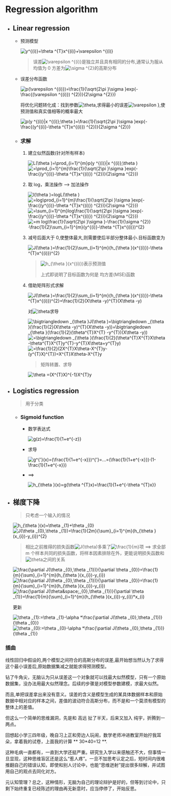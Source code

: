 # Regression algorithm

- ## Linear regression

    + 预测模型

        <img src="https://latex.codecogs.com/gif.latex?y^{(i)}=\theta&space;^{T}x^{(i)}&plus;\varepsilon&space;^{(i)}" title="y^{(i)}=\theta ^{T}x^{(i)}+\varepsilon ^{(i)}" />

        > 误差<img src="https://latex.codecogs.com/gif.latex?\varepsilon&space;^{(i)}" title="\varepsilon ^{(i)}" />是独立并且具有相同的分布,通常认为服从均值为 0 方差为<img src="https://latex.codecogs.com/gif.latex?\sigma&space;^{2}" title="\sigma ^{2}" />的高斯分布

    + 误差分布函数

        <img src="https://latex.codecogs.com/gif.latex?p(\varepsilon&space;^{(i)})=\frac{1}{\sqrt{2\pi&space;}\sigma&space;}exp(-\frac{(\varepsilon&space;^{(i)})&space;^{2})}{2\sigma&space;^{2}})" title="p(\varepsilon ^{(i)})=\frac{1}{\sqrt{2\pi }\sigma }exp(-\frac{(\varepsilon ^{(i)}) ^{2})}{2\sigma ^{2}})" />

        将优化问题转化成：找到参数<img src="https://latex.codecogs.com/gif.latex?\theta" title="\theta" />,求得最小的误差<img src="https://latex.codecogs.com/gif.latex?\varepsilon }" title="\varepsilon }" />,使预测值和真实值相等的概率最大

        <img src="https://latex.codecogs.com/gif.latex?p(y&space;^{(i)}|x&space;^{(i)};\theta&space;)=\frac{1}{\sqrt{2\pi&space;}\sigma&space;}exp(-\frac{(y^{(i)}-\theta&space;^{T}x^{(i)})&space;^{2})}{2\sigma&space;^{2}})" title="p(y ^{(i)}|x ^{(i)};\theta )=\frac{1}{\sqrt{2\pi }\sigma }exp(-\frac{(y^{(i)}-\theta ^{T}x^{(i)}) ^{2})}{2\sigma ^{2}})" />

    + ### 求解

        1. 建立似然函数(针对所有样本)

            <img src="https://latex.codecogs.com/gif.latex?L(\theta&space;)=\prod_{i=1}^{m}p(y&space;^{(i)}|x&space;^{(i)};\theta&space;)" title="L(\theta )=\prod_{i=1}^{m}p(y ^{(i)}|x ^{(i)};\theta )" />

            <img src="https://latex.codecogs.com/gif.latex?=\prod_{i=1}^{m}\frac{1}{\sqrt{2\pi&space;}\sigma&space;}exp(-\frac{(y^{(i)}-\theta&space;^{T}x^{(i)})&space;^{2})}{2\sigma&space;^{2}})" title="=\prod_{i=1}^{m}\frac{1}{\sqrt{2\pi }\sigma }exp(-\frac{(y^{(i)}-\theta ^{T}x^{(i)}) ^{2})}{2\sigma ^{2}})" />

        1. 取 log，乘法操作 --> 加法操作

            <img src="https://latex.codecogs.com/gif.latex?l(\theta&space;)=logL(\theta&space;)" title="l(\theta )=logL(\theta )" />

            <img src="https://latex.codecogs.com/gif.latex?=log\prod_{i=1}^{m}\frac{1}{\sqrt{2\pi&space;}\sigma&space;}exp(-\frac{(y^{(i)}-\theta&space;^{T}x^{(i)})&space;^{2})}{2\sigma&space;^{2}})" title="=log\prod_{i=1}^{m}\frac{1}{\sqrt{2\pi }\sigma }exp(-\frac{(y^{(i)}-\theta ^{T}x^{(i)}) ^{2})}{2\sigma ^{2}})" />

            <img src="https://latex.codecogs.com/gif.latex?=\sum_{i=1}^{m}log\frac{1}{\sqrt{2\pi&space;}\sigma&space;}exp(-\frac{(y^{(i)}-\theta&space;^{T}x^{(i)})&space;^{2})}{2\sigma&space;^{2}})" title="=\sum_{i=1}^{m}log\frac{1}{\sqrt{2\pi }\sigma }exp(-\frac{(y^{(i)}-\theta ^{T}x^{(i)}) ^{2})}{2\sigma ^{2}})" />

            <img src="https://latex.codecogs.com/gif.latex?=m&space;log\frac{1}{\sqrt{2\pi&space;}\sigma&space;}-\frac{1}{\sigma&space;^{2}}·\frac{1}{2}\sum_{i=1}^{m}(y^{(i)}-\theta&space;^{T}x^{(i)})^{2}" title="=m log\frac{1}{\sqrt{2\pi }\sigma }-\frac{1}{\sigma ^{2}}·\frac{1}{2}\sum_{i=1}^{m}(y^{(i)}-\theta ^{T}x^{(i)})^{2}" />

        1. 减号后面大于 0,使整体最大,则需要使后半部分整体最小.目标函数变为

            <img src="https://latex.codecogs.com/gif.latex?J(\theta&space;)=\frac{1}{2}\sum_{i=1}^{m}(h_{\theta&space;}(x^{(i)})-\theta&space;^{T}x^{(i)})^{2}" title="J(\theta )=\frac{1}{2}\sum_{i=1}^{m}(h_{\theta }(x^{(i)})-\theta ^{T}x^{(i)})^{2}" />

            > <img src="https://latex.codecogs.com/gif.latex?h_{\theta&space;}(x^{(i)})" title="h_{\theta }(x^{(i)})" />表示预测值
            >
            > 上式即说明了目标函数为何是 均方差(MSE)函数

        1. 借助矩阵形式求解

            <img src="https://latex.codecogs.com/gif.latex?J(\theta&space;)=\frac{1}{2}\sum_{i=1}^{m}(h_{\theta&space;}(x^{(i)})-\theta&space;^{T}x^{(i)})^{2}=\frac{1}{2}(X\theta&space;-y)^{T}(X\theta&space;-y)" title="J(\theta )=\frac{1}{2}\sum_{i=1}^{m}(h_{\theta }(x^{(i)})-\theta ^{T}x^{(i)})^{2}=\frac{1}{2}(X\theta -y)^{T}(X\theta -y)" />

            对<img src="https://latex.codecogs.com/gif.latex?\theta" title="\theta" />求导

            <img src="https://latex.codecogs.com/gif.latex?\bigtriangledown&space;_{\theta&space;}J(\theta&space;)=\bigtriangledown&space;_{\theta&space;}(\frac{1}{2}(X\theta&space;-y)^{T}(X\theta&space;-y))=\bigtriangledown&space;_{\theta&space;}(\frac{1}{2}(\theta^{T}X^{T}&space;-y^{T})(X\theta&space;-y))" title="\bigtriangledown _{\theta }J(\theta )=\bigtriangledown _{\theta }(\frac{1}{2}(X\theta -y)^{T}(X\theta -y))=\bigtriangledown _{\theta }(\frac{1}{2}(\theta^{T}X^{T} -y^{T})(X\theta -y))" />

            <img src="https://latex.codecogs.com/gif.latex?=\bigtriangledown&space;_{\theta&space;}(\frac{1}{2}(\theta^{T}X^{T}X\theta&space;-\theta^{T}X^{T}y^{T}-y^{T}X\theta&plus;y^{T}y)" title="=\bigtriangledown _{\theta }(\frac{1}{2}(\theta^{T}X^{T}X\theta -\theta^{T}X^{T}y^{T}-y^{T}X\theta+y^{T}y)" />

            <img src="https://latex.codecogs.com/gif.latex?=\frac{1}{2}(2X^{T}X\theta-X^{T}y-(y^{T}X)^{T})=X^{T}X\theta-X^{T}y" title="=\frac{1}{2}(2X^{T}X\theta-X^{T}y-(y^{T}X)^{T})=X^{T}X\theta-X^{T}y" />

            > 矩阵转置、求导

            <img src="https://latex.codecogs.com/gif.latex?\theta&space;=(X^{T}X)^{-1}X^{T}y" title="\theta =(X^{T}X)^{-1}X^{T}y" />

- ## Logistics regression

    > 用于分类

    + ### Sigmoid function

        * 数学表达式

            <img src="https://latex.codecogs.com/gif.latex?g(z)=\frac{1}{1&plus;e^{-z}}" title="g(z)=\frac{1}{1+e^{-z}}" />

        * 求导

            <img src="https://latex.codecogs.com/gif.latex?g^{'}(x)=(\frac{1}{1&plus;e^{-x}})^{'}=...=(\frac{1}{1&plus;e^{-x}})·(1-\frac{1}{1&plus;e^{-x}})" title="g^{'}(x)=(\frac{1}{1+e^{-x}})^{'}=...=(\frac{1}{1+e^{-x}})·(1-\frac{1}{1+e^{-x}})" />

        * ==>

            <img src="https://latex.codecogs.com/gif.latex?h_{\theta&space;}(x)=g(\theta&space;^{T}x)=\frac{1}{1&plus;e^{-\theta&space;^{T}x}}" title="h_{\theta }(x)=g(\theta ^{T}x)=\frac{1}{1+e^{-\theta ^{T}x}}" />

- ## 梯度下降

    > 只考虑一个输入的情况

    <img src="https://latex.codecogs.com/gif.latex?h_{\theta&space;}(x)=\theta&space;_{1}&plus;\theta&space;_{0}" title="h_{\theta }(x)=\theta _{1}+\theta _{0}" />

    <img src="https://latex.codecogs.com/gif.latex?J(\theta&space;_{0},\theta&space;_{1})=\frac{1}{2m}{\sum}_{i=1}^{m}(h_{\theta&space;}(x_{i})-y_{i})^{2}" title="J(\theta _{0},\theta _{1})=\frac{1}{2m}{\sum}_{i=1}^{m}(h_{\theta }(x_{i})-y_{i})^{2}" />

    > 相比之前推得的损失函数<img src="https://latex.codecogs.com/gif.latex?J(\theta)" title="J(\theta)" />多乘了<img src="https://latex.codecogs.com/gif.latex?\frac{1}{m}" title="\frac{1}{m}" />项 ==> 求全部 m 个样本共同的损失函数，将样本因素排除在外，更能说明损失函数和<img src="https://latex.codecogs.com/gif.latex?\theta" title="\theta" />之间的关系

    <img src="https://latex.codecogs.com/gif.latex?\frac{\partial&space;J(\theta&space;_{0},\theta&space;_{1})}{\partial&space;\theta&space;_{0}}=\frac{1}{m}{\sum}_{i=1}^{m}(h_{\theta&space;}(x_{i})-y_{i})" title="\frac{\partial J(\theta _{0},\theta _{1})}{\partial \theta _{0}}=\frac{1}{m}{\sum}_{i=1}^{m}(h_{\theta }(x_{i})-y_{i})" />

    <img src="https://latex.codecogs.com/gif.latex?\frac{\partial&space;J(\theta&space;_{0},\theta&space;_{1})}{\partial&space;\theta&space;_{0}}=\frac{1}{m}{\sum}_{i=1}^{m}(h_{\theta&space;}(x_{i})-y_{i})" title="\frac{\partial J(\theta _{0},\theta _{1})}{\partial \theta _{0}}=\frac{1}{m}{\sum}_{i=1}^{m}(h_{\theta }(x_{i})-y_{i})" />

    <img src="https://latex.codecogs.com/gif.latex?\frac{\partial&space;J(\theta&space;_{0},\theta&space;_{1})}{\partial&space;\theta&space;_{1}}=\frac{1}{m}{\sum}_{i=1}^{m}(h_{\theta&space;}(x_{i})-y_{i})*x_{i}" title="\frac{\partial J(\theta&space;_{0},\theta _{1})}{\partial \theta _{1}}=\frac{1}{m}{\sum}_{i=1}^{m}(h_{\theta }(x_{i})-y_{i})*x_{i}" />

    更新

    <img src="https://latex.codecogs.com/gif.latex?\theta&space;_{1}:=\theta&space;_{1}-\alpha&space;*\frac{\partial&space;J(\theta&space;_{0},\theta&space;_{1})}{\theta&space;_{0}}" title="\theta _{1}:=\theta _{1}-\alpha *\frac{\partial J(\theta _{0},\theta _{1})}{\theta _{0}}" />

    <img src="https://latex.codecogs.com/gif.latex?\theta&space;_{0}:=\theta&space;_{0}-\alpha&space;*\frac{\partial&space;J(\theta&space;_{0},\theta&space;_{1})}{\theta&space;_{1}}" title="\theta _{0}:=\theta _{0}-\alpha *\frac{\partial J(\theta _{0},\theta _{1})}{\theta _{1}}" />

### 插曲

线性回归中假设的,两个模型之间符合的高斯分布的误差,最开始想当然认为了求得这个最小误差后,原始数据集减之就能求得预测模型。

钻了牛角尖，无脑认为只从误差这一个对象就可以找最大似然模型，只有一个原始数据集，没办法用最大似然理念。后续的步骤是对模型参数建模，求最大似然。

而且,单把误差拿出来没有意义。误差的含义是模型生成的某具体数据样本和原始数据中相对应的样本之间，差值的波动符合高斯分布，而不是和一个莫须有模型的整体上的差值。

但这么一个简单的思维漏洞，先是和 高远 扯了半天，后来又加入 纯宇，折腾到一两点。

回想起小学三四年级，晚自习上正和旁边人玩闹，数学老师冲进教室开始拧我耳朵，拿着我的试卷，上面我的计算 ** 30*40=12 **.

这种毛病一直都有，一直到大学还挺严重。研究生入学以来感触还不大，但事情一旦显现，这种思维盲区还是这么“惹人疼”。一旦不加思考认定之后，短时间内很难推翻自己的错误认知，即使和别人讨论中，也能“思维迸射”提出很多辩解，并试图用自己的观点去同化对方。

元认知管理？总之，这种情形，无脑为自己的理论辩护是好的，但等到讨论中，只剩下始终重复已经陈述的理由再无新意时，应当停停了，开始反思。
